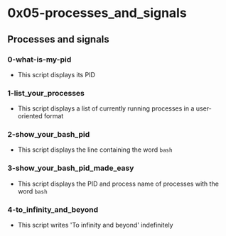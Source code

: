 # 0x05-processes_and_signals

## Processes and signals
### 0-what-is-my-pid
* This script displays its PID

### 1-list_your_processes
* This script displays a list of currently running processes in a user-oriented format

### 2-show_your_bash_pid
* This script displays the line containing the word `bash`

### 3-show_your_bash_pid_made_easy
* This script displays the PID and process name of processes with the word `bash`

### 4-to_infinity_and_beyond
* This script writes 'To infinity and beyond' indefinitely

